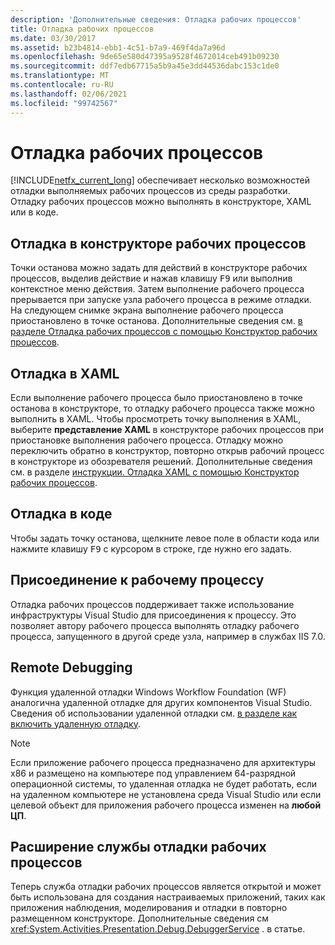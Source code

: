 ```yaml
---
description: 'Дополнительные сведения: Отладка рабочих процессов'
title: Отладка рабочих процессов
ms.date: 03/30/2017
ms.assetid: b23b4814-ebb1-4c51-b7a9-469f4da7a96d
ms.openlocfilehash: 9de65e580d47395a9528f4672014ceb491b09230
ms.sourcegitcommit: ddf7edb67715a5b9a45e3dd44536dabc153c1de0
ms.translationtype: MT
ms.contentlocale: ru-RU
ms.lasthandoff: 02/06/2021
ms.locfileid: "99742567"
---
```

# <a name="debugging-workflows"></a>Отладка рабочих процессов

[!INCLUDE[netfx_current_long](../../../includes/netfx-current-long-md.md)] обеспечивает несколько возможностей отладки выполняемых рабочих процессов из среды разработки. Отладку рабочих процессов можно выполнять в конструкторе, XAML или в коде.

## <a name="debugging-in-the-workflow-designer"></a>Отладка в конструкторе рабочих процессов

Точки останова можно задать для действий в конструкторе рабочих процессов, выделив действие и нажав клавишу <kbd>F9</kbd> или выполнив контекстное меню действия. Затем выполнение рабочего процесса прерывается при запуске узла рабочего процесса в режиме отладки. На следующем снимке экрана выполнение рабочего процесса приостановлено в точке останова. Дополнительные сведения см. [в разделе Отладка рабочих процессов с помощью Конструктор рабочих процессов](/visualstudio/workflow-designer/debugging-workflows-with-the-workflow-designer).

## <a name="debugging-in-xaml"></a>Отладка в XAML

Если выполнение рабочего процесса было приостановлено в точке останова в конструкторе, то отладку рабочего процесса также можно выполнить в XAML. Чтобы просмотреть точку выполнения в XAML, выберите **представление XAML** в конструкторе рабочих процессов при приостановке выполнения рабочего процесса. Отладку можно переключить обратно в конструктор, повторно открыв рабочий процесс в конструкторе из обозревателя решений. Дополнительные сведения см. в разделе [инструкции. Отладка XAML с помощью Конструктор рабочих процессов](/visualstudio/workflow-designer/how-to-debug-xaml-with-the-workflow-designer).

## <a name="debugging-in-code"></a>Отладка в коде

Чтобы задать точку останова, щелкните левое поле в области кода или нажмите клавишу <kbd>F9</kbd> с курсором в строке, где нужно его задать.

## <a name="attaching-to-a-workflow-process"></a>Присоединение к рабочему процессу

Отладка рабочих процессов поддерживает также использование инфраструктуры Visual Studio для присоединения к процессу. Это позволяет автору рабочего процесса выполнять отладку рабочего процесса, запущенного в другой среде узла, например в службах IIS 7.0.

## <a name="remote-debugging"></a>Remote Debugging

Функция удаленной отладки Windows Workflow Foundation (WF) аналогична удаленной отладке для других компонентов Visual Studio. Сведения об использовании удаленной отладки см. [в разделе как включить удаленную отладку](/previous-versions/visualstudio/visual-studio-2010/febz73k0(v=vs.100)).

> [!NOTE]
> Если приложение рабочего процесса предназначено для архитектуры x86 и размещено на компьютере под управлением 64-разрядной операционной системы, то удаленная отладка не будет работать, если на удаленном компьютере не установлена среда Visual Studio или если целевой объект для приложения рабочего процесса изменен на **любой ЦП**.

## <a name="extending-the-workflow-debugging-service"></a>Расширение службы отладки рабочих процессов

Теперь служба отладки рабочих процессов является открытой и может быть использована для создания настраиваемых приложений, таких как приложения наблюдения, моделирования и отладки в повторно размещенном конструкторе. Дополнительные сведения см <xref:System.Activities.Presentation.Debug.DebuggerService> . в статье.
